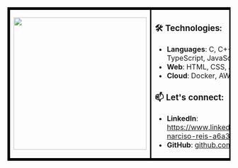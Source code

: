 <table style="border: 3px solid black; border-collapse: collapse; width: 100%;">
  <tr>
    <td style="border: 3px solid black;">
      <img src="https://github.com/user-attachments/assets/4e759c19-2a67-43a1-abf8-9636f29692b8" width="300" />
    </td>
    <td style="border: 3px solid black;">
      <h3>🛠️ Technologies:</h3>
      <ul>
        <li><strong>Languages</strong>: C, C++, Python, TypeScript, JavaScript</li>
        <li><strong>Web</strong>: HTML, CSS, Angular, Django</li>
        <li><strong>Cloud</strong>: Docker, AWS</li>
      </ul>
      <h3>📫 Let's connect:</h3>
      <ul>
        <li><strong>LinkedIn</strong>: <a href="https://www.linkedin.com/in/manoel-narciso-reis-a6a34a210/" target="_blank">https://www.linkedin.com/in/manoel-narciso-reis-a6a34a210/</a></li>
        <li><strong>GitHub</strong>: <a href="https://github.com/NarcisoFilho" target="_blank">github.com/NarcisoFilho</a></li>
      </ul>
    </td>
  </tr>
</table>
